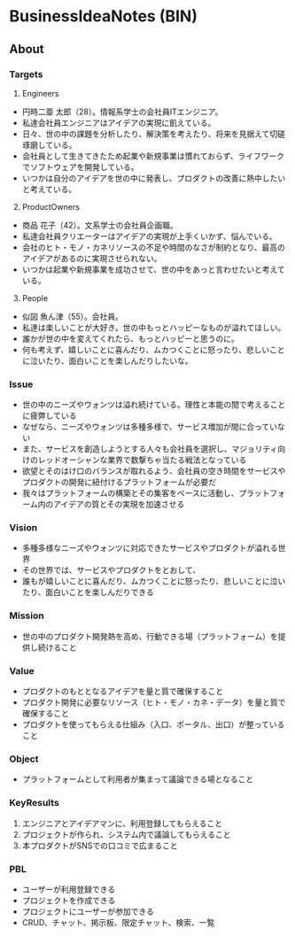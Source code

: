BusinessIdeaNotes (BIN)
===

## About
### Targets
1. Engineers
  - 円時二亜 太郎（28）。情報系学士の会社員ITエンジニア。
  - 私達会社員エンジニアはアイデアの実現に飢えている。
  - 日々、世の中の課題を分析したり、解決策を考えたり、将来を見据えて切磋琢磨している。
  - 会社員として生きてきたため起業や新規事業は慣れておらず、ライフワークでソフトウェアを開発している。
  - いつかは自分のアイデアを世の中に発表し、プロダクトの改善に熱中したいと考えている。
2. ProductOwners
  - 商品 花子（42）。文系学士の会社員企画職。
  - 私達会社員クリエーターはアイデアの実現が上手くいかず、悩んでいる。
  - 会社のヒト・モノ・カネリソースの不足や時間のなさが制約となり、最高のアイデアがあるのに実現させられない。
  - いつかは起業や新規事業を成功させて、世の中をあっと言わせたいと考えている。
3. People
  - 似図 魚ん津（55）。会社員。
  - 私達は楽しいことが大好き。世の中もっとハッピーなものが溢れてほしい。
  - 誰かが世の中を変えてくれたら、もっとハッピーと思うのに。
  - 何も考えず、嬉しいことに喜んだり、ムカつくことに怒ったり、悲しいことに泣いたり、面白いことを楽しんだりしたいな。

### Issue
- 世の中のニーズやウォンツは溢れ続けている。理性と本能の間で考えることに疲弊している
- なぜなら、ニーズやウォンツは多種多様で、サービス増加が間に合っていない
- また、サービスを創造しようとする人々も会社員を選択し、マジョリティ向けのレッドオーシャンな業界で数撃ちゃ当たる戦法となっている
- 欲望とそのはけ口のバランスが取れるよう、会社員の空き時間をサービスやプロダクトの開発に紐付けるプラットフォームが必要だ
- 我々はプラットフォームの構築とその集客をベースに活動し、プラットフォーム内のアイデアの質とその実現を加速させる

### Vision
- 多種多様なニーズやウォンツに対応できたサービスやプロダクトが溢れる世界
- その世界では、サービスやプロダクトをとおして、
- 誰もが嬉しいことに喜んだり、ムカつくことに怒ったり、悲しいことに泣いたり、面白いことを楽しんだりできる

### Mission
- 世の中のプロダクト開発熱を高め、行動できる場（プラットフォーム）を提供し続けること

### Value
- プロダクトのもととなるアイデアを量と質で確保すること
- プロダクト開発に必要なリソース（ヒト・モノ・カネ・データ）を量と質で確保すること
- プロダクトを使ってもらえる仕組み（入口、ポータル、出口）が整っていること

### Object
- プラットフォームとして利用者が集まって議論できる場となること

### KeyResults
1. エンジニアとアイデアマンに、利用登録してもらえること
2. プロジェクトが作られ、システム内で議論してもらえること
3. 本プロダクトがSNSでの口コミで広まること

### PBL
- ユーザーが利用登録できる
- プロジェクトを作成できる
- プロジェクトにユーザーが参加できる
- CRUD、チャット、掲示板、限定チャット、検索、一覧